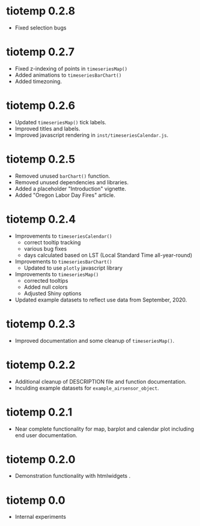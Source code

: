 # tiotemp 0.2.8

* Fixed selection bugs

# tiotemp 0.2.7

* Fixed z-indexing of points in `timeseriesMap()`
* Added animations to `timeseriesBarChart()`
* Added timezoning.

# tiotemp 0.2.6

 * Updated `timeseriesMap()` tick labels.
 * Improved titles and labels.
 * Improved javascript rendering in `inst/timeseriesCalendar.js`.

# tiotemp 0.2.5

 * Removed unused `barChart()` function.
 * Removed unused dependencies and libraries.
 * Added a placeholder "Introduction" vignette.
 * Added "Oregon Labor Day Fires" article.

# tiotemp 0.2.4

* Improvements to `timeseriesCalendar()`
  - correct tooltip tracking
  - various bug fixes
  - days calculated based on LST (Local Standard Time all-year-round)
* Improvements to `timeseriesBarChart()`
  - Updated to use `plotly` javascript library
* Improvements to `timeseriesMap()`
  - corrected tooltips
  - Added null colors
  - Adjusted Shiny options
* Updated example datasets to reflect use data from September, 2020.

# tiotemp 0.2.3

* Improved documentation and some cleanup of `timeseriesMap()`.

# tiotemp 0.2.2

* Additional cleanup of DESCRIPTION file and function documentation.
* Inculding example datasets for `example_airsensor_object`.

# tiotemp 0.2.1

* Near complete functionality for map, barplot and calendar plot including
end user documentation.

# tiotemp 0.2.0

* Demonstration functionality with htmlwidgets .

# tiotemp 0.0

* Internal experiments
